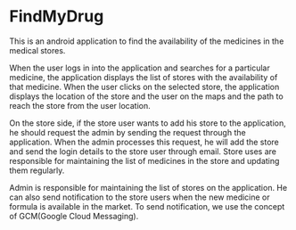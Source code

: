 # FindMyDrug
This is an android application to find the availability of the medicines in the medical stores. 

When the user logs in into the application and searches for a particular medicine, 
the application displays the list of stores with the availability of that medicine. 
When the user clicks on the selected store, 
the application displays the location of the store and the user on the maps and the path to reach the store from the user location. 

On the store side, if the store user wants to add his store to the application, 
he should request the admin by sending the request through the application. 
When the admin processes this request, he will add the store and send the login details to the store user through email.
Store uses are responsible for maintaining the list of medicines in the store and updating them regularly.

Admin is responsible for maintaining the list of stores on the application.
He can also send notification to the store users when the new medicine or formula is available in the market.
To send notification, we use the concept of GCM(Google Cloud Messaging).
